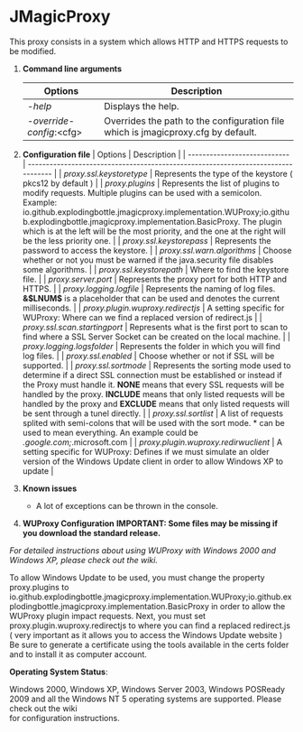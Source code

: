 JMagicProxy
===========

This proxy consists in a system which allows HTTP and HTTPS requests to be modified.

1) **Command line arguments**


   | Options                    | Description                                                                       |
   | ---------------------------- | --------------------------------------------------------------------------------- |
   | *-help*                    | Displays the help.                                                                |
   | *-override-config*:\<cfg\> | Overrides the path to the configuration file which is jmagicproxy.cfg by default. |

2) **Configuration file**
   | Options                    | Description                                                                       |
   | ---------------------------- | --------------------------------------------------------------------------------- |
   | *proxy.ssl.keystoretype*					| Represents the type of the keystore ( pkcs12 by default ) |
   | *proxy.plugins*							| Represents the list of plugins to modify requests. Multiple plugins can be used with a semicolon. Example: io.github.explodingbottle.jmagicproxy.implementation.WUProxy;io.github.explodingbottle.jmagicproxy.implementation.BasicProxy. The plugin which is at the left will be the most priority, and the one at the right will be the less priority one. |
   | *proxy.ssl.keystorepass*					| Represents the password to access the keystore. |
   | *proxy.ssl.warn.algorithms*				| Choose whether or not you must be warned if the java.security file disables some algorithms. |
   | *proxy.ssl.keystorepath*					| Where to find the keystore file. |
   | *proxy.server.port*						| Represents the proxy port for both HTTP and HTTPS. |
   | *proxy.logging.logfile*					| Represents the naming of log files. **&\$LNUM\$** is a placeholder that can be used and denotes the current milliseconds. |
   | *proxy.plugin.wuproxy.redirectjs*			| A setting specific for WUProxy: Where can we find a replaced version of redirect.js |
   | *proxy.ssl.scan.startingport*				| Represents what is the first port to scan to find where a SSL Server Socket can be created on the local machine. |
   | *proxy.logging.logsfolder*				| Represents the folder in which you will find log files. |
   | *proxy.ssl.enabled*						| Choose whether or not if SSL will be supported. |
   | *proxy.ssl.sortmode*				| Represents the sorting mode used to determine if a direct SSL connection must be established or instead if the Proxy must handle it. **NONE** means that every SSL requests will be handled by the proxy. **INCLUDE** means that only listed requests will be handled by the proxy and **EXCLUDE** means that only listed requests will be sent through a tunel directly. |
   | *proxy.ssl.sortlist*						| A list of requests splited with semi-colons that will be used with the sort mode. * can be used to mean everything. An example could be *.google.com;*.microsoft.com |
   | *proxy.plugin.wuproxy.redirwuclient*			| A setting specific for WUProxy: Defines if we must simulate an older version of the Windows Update client in order to allow Windows XP to update |
3) **Known issues**

   - A lot of exceptions can be thrown in the console.
4) **WUProxy Configuration**
   **IMPORTANT: Some files may be missing if you download the standard release.**

*For detailed instructions about using WUProxy with Windows 2000 and Windows XP, please check out the wiki.*

To allow Windows Update to be used, you must change the property proxy.plugins to
io.github.explodingbottle.jmagicproxy.implementation.WUProxy;io.github.explodingbottle.jmagicproxy.implementation.BasicProxy
in order to allow the WUProxy plugin impact requests.
Next, you must set proxy.plugin.wuproxy.redirectjs to where you can find a replaced redirect.js ( very important as it allows you to access the Windows Update website )
Be sure to generate a certificate using the tools available in the certs folder and to install it as computer account.

**Operating System Status**:

Windows 2000, Windows XP, Windows Server 2003, Windows POSReady 2009 and all the Windows NT 5 operating systems are supported. Please check out the wiki\
for configuration instructions.